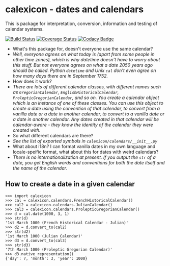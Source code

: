 # calexicon - dates and calendars

This is package for interpretation, conversion, information and testing of calendar systems. 

[![Build Status](https://travis-ci.org/jwg4/calexicon.svg?branch=master)](https://travis-ci.org/jwg4/calexicon)
[![Coverage Status](https://coveralls.io/repos/jwg4/calexicon/badge.svg?branch=master&service=github)](https://coveralls.io/github/jwg4/calexicon?branch=master)
[![Codacy Badge](https://api.codacy.com/project/badge/grade/81a3e2bb39384e33a7bde326a66e0dd4)](https://www.codacy.com/app/jack-grahl/calexicon)

 - What's this package for, doesn't everyone use the same calendar?
 - *Well, everyone agrees on what today is (apart from some people in other time zones), which is why datetime doesn't have to worry about this stuff. But not everyone agrees on what a date 2050 years ago should be called. Python `datetime` and Unix `cal` don't even agree on how many days there are in September 1752.*
 - How does it work?
 - *There are lots of different calendar classes, with different names such as `GregorianCalendar`, `EnglishHistoricalCalendar`, `ProlepticGregorianCalendar`, and so on. You create a calendar object which is an instance of one of these classes. You can use this object to create a date using the convention of that calendar, to convert from a vanilla date or a date in another calendar, to convert to a vanilla date or a date in another calendar. Any dates created in that calendar will be calendar-aware - they know the identity of the calendar they were created with.*
 - So what different calendars are there?
 - *See the list of exported symbols in `calexicon/calendars/__init__.py`*
 - What about i18n? I can format vanilla dates in my own language and locale-speific format, what about this for dates with weird calendars?
 - *There is no internationalization at present. If you output the `str` of a date, you get English words and conventions for both the date itself and the name of the calendar.*

## How to create a date in a given calendar
```
>>> import calexicon
>>> cal = calexicon.calendars.FrenchHistoricalCalendar()
>>> cal2 = calexicon.calendars.JulianCalendar()
>>> cal3 = calexicon.calendars.ProlepticGregorianCalendar()
>>> d = cal.date(1000, 3, 1)
>>> str(d)
'1st March 1000 (French Historical Calendar - Julian)'
>>> d2 = d.convert_to(cal2)
>>> str(d2)
'1st March 1000 (Julian Calendar)'
>>> d3 = d.convert_to(cal3)
>>> str(d3)
'7th March 1000 (Proleptic Gregorian Calendar)'
>>> d3.native_representation()
{'day': 7, 'month': 3, 'year': 1000}

```

